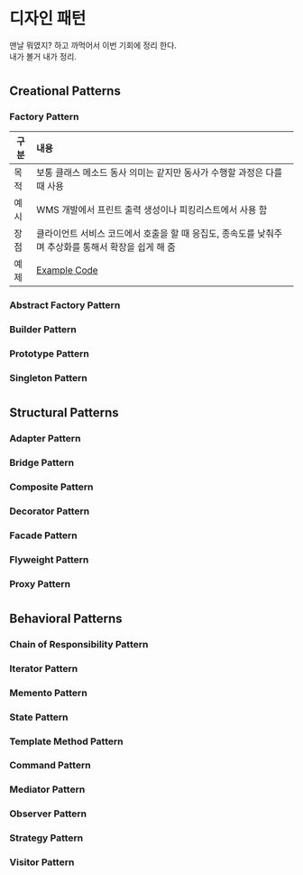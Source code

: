 # 디자인 패턴
맨날 뭐였지? 하고 까먹어서 이번 기회에 정리 한다.  
내가 볼거 내가 정리.

#
## Creational Patterns
### Factory Pattern
|구분|내용|
|----|:----|
|목적|보통 클래스 메소드 동사 의미는 같지만 동사가 수행할 과정은 다를 때 사용|
|예시|WMS 개발에서 프린트 출력 생성이나 피킹리스트에서 사용 함|
|장점|클라이언트 서비스 코드에서 호출을 할 때 응집도, 종속도를 낮춰주며 추상화를 통해서 확장을 쉽게 해 줌 |
|예제|[Example Code](https://github.com/sanggi-wjg/clean_code_study/blob/main/%EB%94%94%EC%9E%90%EC%9D%B8%20%ED%8C%A8%ED%84%B4/code_example/factory.py) |
 
### Abstract Factory Pattern
### Builder Pattern
### Prototype Pattern
### Singleton Pattern

#
## Structural Patterns
### Adapter Pattern
### Bridge Pattern
### Composite Pattern
### Decorator Pattern
### Facade Pattern
### Flyweight Pattern
### Proxy Pattern

#
## Behavioral Patterns
### Chain of Responsibility Pattern
### Iterator Pattern
### Memento Pattern
### State Pattern
### Template Method Pattern
### Command Pattern
### Mediator Pattern
### Observer Pattern
### Strategy Pattern
### Visitor Pattern